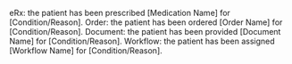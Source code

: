 eRx: the patient has been prescribed [Medication Name] for [Condition/Reason].
Order: the patient has been ordered [Order Name] for [Condition/Reason].
Document: the patient has been provided [Document Name] for [Condition/Reason].
Workflow: the patient has been assigned [Workflow Name] for [Condition/Reason].
